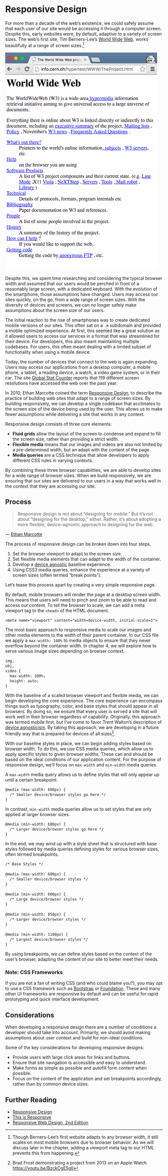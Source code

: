# Responsive Design

For more than a decade of the web’s existence, we could safely assume that each user of our site would be accessing it through a computer screen. Despite this, early websites were, by default, adaptive to a variety of screen sizes. The web’s first site, Tim Berners-Lee’s [World Wide Web](http://info.cern.ch/hypertext/WWW/TheProject.html), works beautifully at a range of  screen sizes.[^1]

![Screenshot of the first website with a narrow viewport](img/first-website.png)

Despite this, we spent time researching and considering the typical browser width and assumed that our users would be perched in front of a reasonably large screen, with a dedicated keyboard. With the evolution of the smartphone, those assumptions have changed. Users may access our sites quickly, on the go, from a wide range of screen sizes. With the diversity of devices and screens, we can no longer safely make assumptions about the screen size of our users.

The initial reaction to the rise of smartphones was to create dedicated mobile versions of our sites. This often sat on a `.m` subdomain and provided a mobile optimized experience. At first, this seemed like a great solution as it allowed users to access our services in a format that was streamlined for their device. For developers, this also meant maintaining multiple codebases. For users, this often meant dealing with a limited subset of functionality when using a mobile device.  

Today, the number of devices that connect to the web is again expanding. Users may access our applications from a desktop computer, a mobile phone, a tablet, a reading device, a watch, a video game system, or in their car. The site [Global Stat Counter](http://gs.statcounter.com/#resolution-ww-monthly-201505-201605) reports that 119 different screen resolutions have accessed the web over the past year.

In 2010, Ethan Marcotte coined the term [Responsive Design](http://alistapart.com/article/responsive-web-design), to describe the practice of building web sites that adapt to a range of screen sizes. By building responsively, we can develop a single codebase that acclimates to the screen size of the device being used by the user. This allows us to make fewer assumptions while delivering a site that works in any context.

Responsive design consists of three core elements:

- **Fluid grids** allow the layout of the screen to condense and expand to fill the screen size, rather than providing a strict width.
- **Flexible media** means that our images and videos are also not limited by a pre-determined width, but an adapt with the content of the page.
- **Media queries** are a CSS technique that allow developers to apply different CSS rules in varying contexts.

By combining these three browser capabilities, we are able to develop sites for a wide range of browser sizes. When we build responsively, we are ensuring that our sites are delivered to our users in a way that works well in the context that they are accessing our site.

[^1]: Though Berners-Lee’s first website adapts to any browser width, it still scales on most mobile browsers due to browser behavior. As we will discuss later in the chapter, adding a viewport meta tag to our HTML prevents this from happening.

## Process

> Responsive design is not about “designing for mobile.” But it’s not about “designing for the desktop,” either. Rather, it’s about adopting a more flexible, device-agnostic approach to designing for the web.

— [Ethan Marcotte](http://unstoppablerobotninja.com/entry/toffee-nosed/)

The process of responsive design can be broken down into four steps.

1. Set the browser viewport to adapt to the screen size.
2. Set flexible media elements that can adapt to the width of the container.
3. Develop a [device agnostic](http://trentwalton.com/2014/03/10/device-agnostic/) baseline experience.
4. Using CSS3 media queries, enhance the experience at a variety of screen sizes (often termed “break points”).

Let’s tease this process apart by creating a very simple responsive page.

By default, mobile browsers will render the page at a desktop screen width. This means that users will need to pinch and zoom to be able to read and access our content. To tell the browser to scale, we can add a meta viewport tag to the `<head>` of the HTML document.

```
<meta name="viewport" content="width=device-width, initial-scale=1">
```

The most basic approach to responsive media to scale our images and other media elements to the width of their parent container. In our CSS file we apply a `max-width: 100%` to media objects to ensure that they never overflow beyond the container width. In chapter 4, we will explore how to serve various image sizes depending on browser context.

```
img,
obj,
video {
  max-width: 100%;
  height: auto;
}
```


With the baseline of a scaled browser viewport and flexible media, we can begin developing the core experience. The core experience can encompass things such as typography, color, and base styles that should appear in all browsers. By doing so, we ensure that every user is served a site that will work well in their browser regardless of capability. Originally, this approach was termed mobile first, but I’ve come to favor Trent Walton’s description of [device agnosticism](http://trentwalton.com/2014/03/10/device-agnostic/). By taking this approach, we are developing in a future friendly way that is prepared for devices of all sizes[^2].

With our baseline styles in place, we can begin adding styles based on browser width. To do this, we use CSS media queries, which allow us to apply specific styles to given browser widths. These can and should be based on the ideal conditions of our application content. For the purpose of responsive design, we’ll focus on `max-width` and `min-width` media queries.

A `max-width` media query allows us to define styles that will only appear up until a certain breakpoint.

```
@media (max-width: 600px) {
  /* Smaller device/browser styles go here */
}
```

In contrast, `min-width` media queries allow us to set styles that are only applied at larger browser sizes.

```
@media (min-width: 600px) {
  /* Larger device/browser styles go here */
}
```

In the end, we may wind up with a style sheet that is structured  with base styles followed by media queries defining styles for various browser sizes, often termed breakpoints.

```
/* Base Styles */

@media (max-width: 600px) {
  /* Smaller device/browser styles */
}

@media (min-width: 600px) {
  /* Large device/browser styles */
}

@media (min-width: 850px) {
  /* Larger device/browser styles */
}

@media (min-width: 1100px) {
  /* Largest device/browser styles */
}

```

By using breakpoints, we can define styles based on the context of the user’s browser, adapting the content of our site to better meet their needs.

[^2]: Brad Frost demonstrating a project from 2013 on an Apple Watch https://youtu.be/BzckCgE5glI

### Note: CSS Frameworks

If you are not a fan of writing CSS (and who could blame you?), you may opt to use a CSS framework such as [Bootstrap](https://getbootstrap.com/) or [Foundation](http://foundation.zurb.com/). These and many other UI frameworks are responsive by default and can be useful for rapid prototyping and quick interface development.

## Considerations

When developing a responsive design there are a number of conditions a developer should take into account. Primarily, we should avoid making assumptions about user context and build for non-ideal conditions.

Some of the key considerations for developing responsive designs:

- Provide users with large click areas for links and buttons.
- Ensure that site navigation is accessible and easy to understand.
- Make forms as simple as possible and autofill form content when possible.
- Focus on the content of the application and set breakpoints accordingly, rather than by common device sizes.


## Further Reading

- [Responsive Design](http://alistapart.com/article/responsive-web-design)
- [This is Responsive](https://bradfrost.github.io/this-is-responsive/index.html)
- [Responsive Web Design, 2nd Edition](http://shop.oreilly.com/product/9781937557188.do)